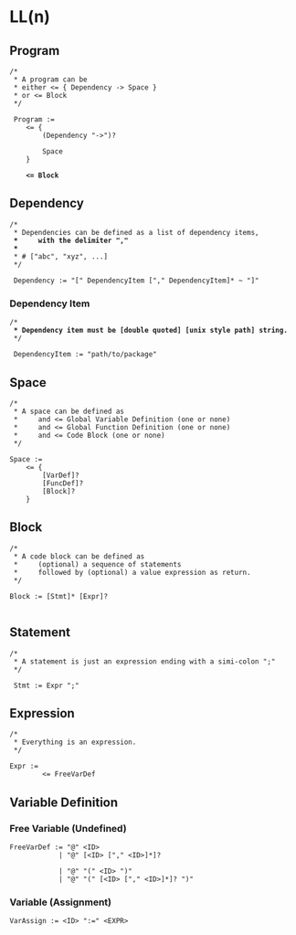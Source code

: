 # LL(n)

## Program

<pre><code>/*
 * A program can be 
 * either &#x3C;= { Dependency -> Space }
 * or &#x3C;= Block
 */
 
 Program :=
    &#x3C;= {
        (Dependency "->")? 
        
        Space
    }
    
<strong>    &#x3C;= Block
</strong></code></pre>

## Dependency

<pre><code>/*
 * Dependencies can be defined as a list of dependency items,
<strong> *     with the delimiter ","
</strong><strong> *   
</strong> * # ["abc", "xyz", ...]
 */
 
 Dependency := "[" DependencyItem ["," DependencyItem]* ~ "]"
</code></pre>

### Dependency Item

<pre><code>/*
<strong> * Dependency item must be [double quoted] [unix style path] string.
</strong> */
 
 DependencyItem := "path/to/package"
</code></pre>

## Space

```
/*
 * A space can be defined as
 *     and <= Global Variable Definition (one or none)
 *     and <= Global Function Definition (one or none)
 *     and <= Code Block (one or none)
 */

Space := 
    <= {
        [VarDef]?
        [FuncDef]?
        [Block]?
    }
```

## Block

```
/*
 * A code block can be defined as 
 *     (optional) a sequence of statements 
 *     followed by (optional) a value expression as return.
 */
 
Block := [Stmt]* [Expr]?


```

## Statement

```
/*
 * A statement is just an expression ending with a simi-colon ";"
 */
 
 Stmt := Expr ";"
```

## Expression

```
/*
 * Everything is an expression.
 */
 
Expr := 
        <= FreeVarDef
```

## Variable Definition

### Free Variable (Undefined)

```
FreeVarDef := "@" <ID>
            | "@" [<ID> ["," <ID>]*]?
            
            | "@" "(" <ID> ")"
            | "@" "(" [<ID> ["," <ID>]*]? ")"
```

### Variable (Assignment)

```
VarAssign := <ID> ":=" <EXPR>
```
